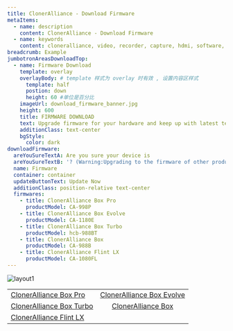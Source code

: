 ```yaml
---
title: ClonerAlliance - Download Firmware
metaItems:
  - name: description
    content: ClonerAlliance - Download Firmware
  - name: keywords
    content: cloneralliance, video, recorder, capture, hdmi, software, 4k, live stream
breadcrumb: Example
jumbotronAreasDownloadTop:
  - name: Firmware Download
    template: overlay
    overlayBody: # template 样式为 overlay 时有效 , 设置内容区样式
      template: half
      postion: down
      height: 60 #单位是百分比      
    imageUrl: download_firmware_banner.jpg
    height: 600
    title: FIRMWARE DOWNLOAD
    text: Upgrade firmware for your hardware and keep up with latest technology.
    additionClass: text-center
    bgStyle:
      color: dark
downloadFirmware:
  areYouSureTextA: Are you sure your device is
  areYouSureTextB: '? (Warning:Upgrading to the firmware of other products by mistake will cause the damage of your device.)'
  name: Firmware
  container: container
  updateButtonText: Update Now
  additionClass: position-relative text-center
  firmwares:
    - title: ClonerAlliance Box Pro
      productModel: CA-998P
    - title: ClonerAlliance Box Evolve      
      productModel: CA-1180E
    - title: ClonerAlliance Box Turbo
      productModel: hcb-988BT
    - title: ClonerAlliance Box
      productModel: CA-988B
    - title: ClonerAlliance Flint LX
      productModel: CA-1080FL          
---
```


![layout1]



[layout1]: https://static.cloner-alliance.com/image/web/layout/ca.com2019_download_firmware.jpg

|                                                                                       |                                                                                         |
| ------------------------------------------------------------------------------------- | :-------------------------------------------------------------------------------------: |
| [ClonerAlliance Box Pro](/help/download/firmware/cloneralliance-box-pro-firmware)     | [ClonerAlliance Box Evolve](/help/download/firmware/cloneralliance-box-evolve-firmware) |
| [ClonerAlliance Box Turbo](/help/download/firmware/cloneralliance-box-turbo-firmware) |        [ClonerAlliance Box](/help/download/firmware/cloneralliance-box-firmware)        |
| [ClonerAlliance Flint LX](/help/download/firmware/cloneralliance-flint-lx-firmware)   |                                                                                         |